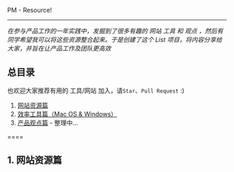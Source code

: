 PM - Resource!

----

*在参与产品工作的一年实践中，发掘到了很多有趣的 网站 工具 和 观点 ，然后有同学希望我可以将这些资源整合起来。于是创建了这个 List 项目，将内容分享给大家，并旨在让产品工作及团队更高效*

## 总目录

也欢迎大家推荐有用的 工具/网站 加入，请`Star`、`Pull Request`  :)

1. [网站资源篇]()
2. [效率工具篇（Mac OS & Windows）]()
3. [产品观点篇]() - 整理中...

====

## 1. 网站资源篇 
